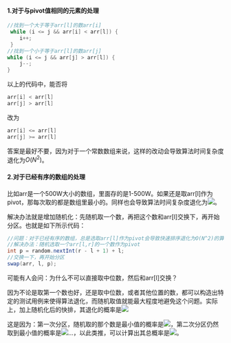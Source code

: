 #### 1.对于与pivot值相同的元素的处理
```java
//找到一个大于等于arr[l]的数arr[i]
 while (i <= j && arr[i] < arr[l]) {
    i++;
 }
//找到一个小于等于arr[l]的数arr[j]
while (i <= j && arr[j] > arr[l]) {
	j--;
}
```
以上的代码中，能否将

```java
arr[i] < arr[l]
arr[j] > arr[l]
```

改为

``` java
arr[i] <= arr[l]
arr[j] >= arr[l]
```

答案是最好不要，因为对于一个常数数组来说，这样的改动会导致算法时间复杂度退化为$O(N^2)$。



#### 2.对于已经有序的数组的处理

比如arr是一个500W大小的数组，里面存的是1-500W。如果还是取arr[l]作为pivot，那每次取的都是数组里最小的。同样也会导致算法时间复杂度退化为![](https://latex.codecogs.com/svg.latex?O(N^2))。

解决办法就是增加随机化：先随机取一个数，再把这个数和arr[l]交换下，再开始分区。也就是如下所示代码：

```java
//问题：对于已经有序的数组，总是选取arr[l]作为pivot会导致快速排序退化为O(N^2)的算法，数据量大的的时候甚至会栈溢出。
//解决办法：随机选取一个arr[l,r]的一个数作为pivot
int p = random.nextInt(r - l + 1) + l;
//交换一下，再开始分区
swap(arr, l, p);
```

可能有人会问：为什么不可以直接取中位数，然后和arr[l]交换？

因为不论是取第一个数也好，还是取中位数，或者其他位置的数，都可以构造出特定的测试用例来使得算法退化，而随机取值就能最大程度地避免这个问题。实际上，加上随机化后的快排，其退化的概率是![](https://latex.codecogs.com/svg.latex?\frac{1}{n!})

这是因为：第一次分区，随机取的那个数是最小值的概率是![](https://latex.codecogs.com/svg.latex?\frac{1}{n})，第二次分区仍然取到最小值的概率是![](https://latex.codecogs.com/svg.latex?\frac{1}{n-1})...，以此类推，可以计算出其总概率是![](https://latex.codecogs.com/svg.latex?\frac{1}{n!})。

